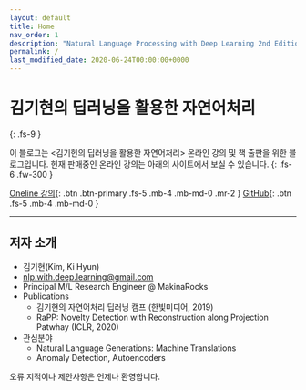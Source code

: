 ```yaml
---
layout: default
title: Home
nav_order: 1
description: "Natural Language Processing with Deep Learning 2nd Edition"
permalink: /
last_modified_date: 2020-06-24T00:00:00+0000
---
```


# 김기현의 딥러닝을 활용한 자연어처리
{: .fs-9 }

이 블로그는 <김기현의 딥러닝을 활용한 자연어처리> 온라인 강의 및 책 출판을 위한 블로그입니다. 현재 판매중인 온라인 강의는 아래의 사이트에서 보실 수 있습니다.
{: .fs-6 .fw-300 }

[Oneline 강의](https://www.fastcampus.co.kr/data_online_dpnlp){: .btn .btn-primary .fs-5 .mb-4 .mb-md-0 .mr-2 } [GitHub](https://github.com/khkim){: .btn .fs-5 .mb-4 .mb-md-0 }

---

## 저자 소개

- 김기현(Kim, Ki Hyun)
- nlp.with.deep.learning@gmail.com
- Principal M/L Research Engineer @ MakinaRocks
- Publications
  - 김기현의 자연어처리 딥러닝 캠프 (한빛미디어, 2019)
  - RaPP: Novelty Detection with Reconstruction along Projection Patwhay (ICLR, 2020)
- 관심분야
  - Natural Language Generations: Machine Translations
  - Anomaly Detection, Autoencoders

오류 지적이나 제안사항은 언제나 환영합니다.
